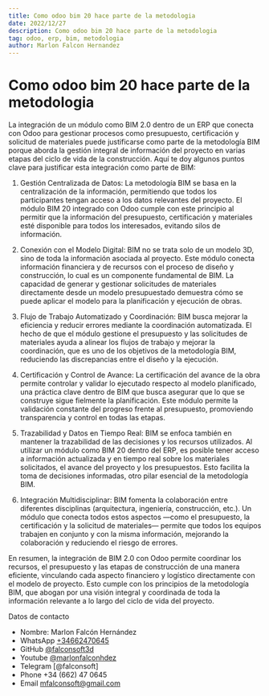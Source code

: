 ```yaml
---
title: Como odoo bim 20 hace parte de la metodologia
date: 2022/12/27
description: Como odoo bim 20 hace parte de la metodologia
tag: odoo, erp, bim, metodologia
author: Marlon Falcon Hernandez
---
```


# Como odoo bim 20 hace parte de la metodologia

La integración de un módulo como BIM 2.0 dentro de un ERP que conecta con Odoo para gestionar procesos como presupuesto, certificación y solicitud de materiales puede justificarse como parte de la metodología BIM porque aborda la gestión integral de información del proyecto en varias etapas del ciclo de vida de la construcción. Aquí te doy algunos puntos clave para justificar esta integración como parte de BIM:

 1. Gestión Centralizada de Datos: La metodología BIM se basa en la centralización de la información, permitiendo que todos los participantes tengan acceso a los datos relevantes del proyecto. El módulo BIM 20 integrado con Odoo cumple con este principio al permitir que la información del presupuesto, certificación y materiales esté disponible para todos los interesados, evitando silos de información.

2. Conexión con el Modelo Digital: BIM no se trata solo de un modelo 3D, sino de toda la información asociada al proyecto. Este módulo conecta información financiera y de recursos con el proceso de diseño y construcción, lo cual es un componente fundamental de BIM. La capacidad de generar y gestionar solicitudes de materiales directamente desde un modelo presupuestado demuestra cómo se puede aplicar el modelo para la planificación y ejecución de obras.

3. Flujo de Trabajo Automatizado y Coordinación: BIM busca mejorar la eficiencia y reducir errores mediante la coordinación automatizada. El hecho de que el módulo gestione el presupuesto y las solicitudes de materiales ayuda a alinear los flujos de trabajo y mejorar la coordinación, que es uno de los objetivos de la metodología BIM, reduciendo las discrepancias entre el diseño y la ejecución.

 4. Certificación y Control de Avance: La certificación del avance de la obra permite controlar y validar lo ejecutado respecto al modelo planificado, una práctica clave dentro de BIM que busca asegurar que lo que se construye sigue fielmente la planificación. Este módulo permite la validación constante del progreso frente al presupuesto, promoviendo transparencia y control en todas las etapas.

 5. Trazabilidad y Datos en Tiempo Real: BIM se enfoca también en mantener la trazabilidad de las decisiones y los recursos utilizados. Al utilizar un módulo como BIM 20 dentro del ERP, es posible tener acceso a información actualizada y en tiempo real sobre los materiales solicitados, el avance del proyecto y los presupuestos. Esto facilita la toma de decisiones informadas, otro pilar esencial de la metodología BIM.

 6. Integración Multidisciplinar: BIM fomenta la colaboración entre diferentes disciplinas (arquitectura, ingeniería, construcción, etc.). Un módulo que conecta todos estos aspectos —como el presupuesto, la certificación y la solicitud de materiales— permite que todos los equipos trabajen en conjunto y con la misma información, mejorando la colaboración y reduciendo el riesgo de errores.

En resumen, la integración de BIM 2.0 con Odoo permite coordinar los recursos, el presupuesto y las etapas de construcción de una manera eficiente, vinculando cada aspecto financiero y logístico directamente con el modelo de proyecto. Esto cumple con los principios de la metodología BIM, que abogan por una visión integral y coordinada de toda la información relevante a lo largo del ciclo de vida del proyecto.

Datos de contacto
- Nombre: Marlon Falcón Hernández
- WhatsApp [+34662470645](https://web.whatsapp.com/send?phone=34662470645&text=)
- GitHub [@falconsoft3d](https://github.com/falconsoft3d)
- Youtube [@marlonfalconhdez](https://www.youtube.com/@marlonfalconhdez)
- Telegram [@falconsoft]
- Phone +34 (662) 47 0645
- Email mfalconsoft@gmail.com
